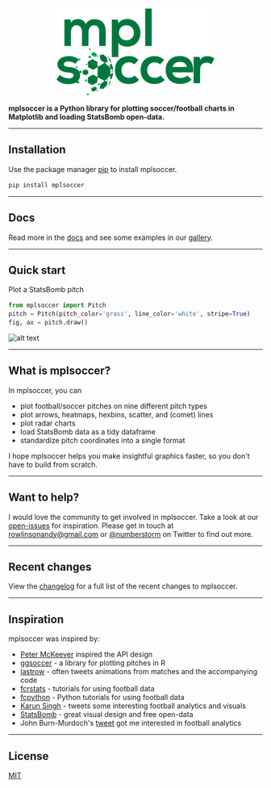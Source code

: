 <p align="center">
<img src="docs/source/logo-green.png" alt="mplsoccer logo"/>
</p>

**mplsoccer is a Python library for plotting soccer/football charts in Matplotlib 
and loading StatsBomb open-data.**

---

## Installation

Use the package manager [pip](https://pip.pypa.io/en/stable/) to install mplsoccer.

```bash
pip install mplsoccer
```

---

## Docs

Read more in the [docs](https://mplsoccer.readthedocs.io/) and see some 
examples in our [gallery](https://mplsoccer.readthedocs.io/en/latest/gallery/index.html).

---

## Quick start

Plot a StatsBomb pitch

```python
from mplsoccer import Pitch
pitch = Pitch(pitch_color='grass', line_color='white', stripe=True)
fig, ax = pitch.draw()
```
![alt text](https://github.com/andrewRowlinson/mplsoccer/blob/master/docs/quick_start.png?raw=true 
"statsbomb quick start pitch example")

---

## What is mplsoccer?
In mplsoccer, you can
- plot football/soccer pitches on nine different pitch types
- plot arrows, heatmaps, hexbins, scatter, and (comet) lines
- plot radar charts
- load StatsBomb data as a tidy dataframe
- standardize pitch coordinates into a single format

I hope mplsoccer helps you make insightful graphics faster, so you don't have to build from scratch.

---

## Want to help?
I would love the community to get involved in mplsoccer.
Take a look at our [open-issues](https://github.com/andrewRowlinson/mplsoccer/issues) 
for inspiration.
Please get in touch at rowlinsonandy@gmail.com or 
[@numberstorm](https://twitter.com/numberstorm) on Twitter to find out more.

---

## Recent changes

View the [changelog](https://github.com/andrewRowlinson/mplsoccer/blob/master/CHANGELOG.md) 
for a full list of the recent changes to mplsoccer.

---

## Inspiration

mplsoccer was inspired by:
- [Peter McKeever](http://petermckeever.com/2019/01/plotting-pitches-in-python/) inspired 
the API design
- [ggsoccer](https://github.com/Torvaney/ggsoccer) - a library for plotting pitches in R
- [lastrow](https://twitter.com/lastrowview) - often tweets animations from matches and the 
accompanying code
- [fcrstats](http://fcrstats.com/) - tutorials for using football data
- [fcpython](https://fcpython.com/) - Python tutorials for using football data
- [Karun Singh](https://twitter.com/karun1710) - tweets some interesting football analytics 
and visuals
- [StatsBomb](https://statsbomb.com/) - great visual design and free open-data
- John Burn-Murdoch's [tweet](https://twitter.com/jburnmurdoch/status/1057907312030085120) got me 
interested in football analytics

---

## License

[MIT](https://choosealicense.com/licenses/mit)

